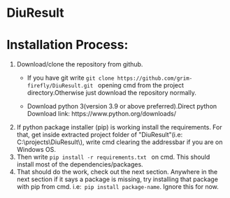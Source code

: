 # DiuResult
<h1> Installation Process: </h1>
<ol>
<li><p> Download/clone the repository from github.</P>
  <ul>
<li><p> If you have git write <code>git clone https://github.com/grim-firefly/DiuResult.git </code> opening cmd from the project directory.Otherwise just download the repository normally.</p></li>
<li> <p> Download python 3(version 3.9 or above preferred).Direct python Download link: https://www.python.org/downloads/</P></li>
  </ul>
</li>
<li>If python package installer (pip) is working install the requirements. For that, get inside extracted project folder of "DiuResult"(i.e: C:\projects\DiuResult\), write cmd clearing the addressbar if you are on Windows OS.</li>
<li>Then write <code>pip install -r requirements.txt </code> on cmd. This should install most of the dependencies/packages. </li>
<li>That should do the work, check out the next section. Anywhere in the next section if it says a package is missing, try installing that package with pip from cmd. i.e:<code> pip install package-name</code>. Ignore this for now.</li>
